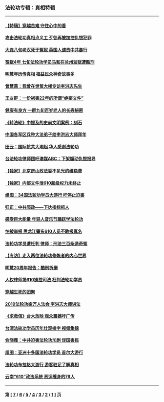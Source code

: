 ### 法轮功专辑：真相特辑
---
#### [【特稿】穿越苦难 守住心中的善](../../pages/nf4389/n13784979.md?10170430) 
#### [攻击法轮功真相点义工 歹徒再被加控仇恨犯罪](../../pages/nf4389/n13601019.md?10170430) 
#### [大连八旬老汉死于冤狱 英国人谴责中共暴行](../../pages/nf4389/n13480118.md?10170430) 
#### [冤狱4年 七旬法轮功学员马和在兰州监狱遭酷刑](../../pages/nf4389/n13304688.md?10170430) 
#### [明慧年历传真相 福益民众神奇故事多](../../pages/nf4389/n13294545.md?10170430) 
#### [曾慧燕：我曾在世贸大楼专访李洪志先生](../../pages/nf4389/n12898729.md?10170430) 
#### [王友群：一份祸害22年的所谓“绝密文件”](../../pages/nf4389/n12871750.md?10170430) 
#### [健康有良方 一群九旬百岁老人的长寿秘密](../../pages/nf4389/n12847475.md?10170430) 
#### [《转法轮》中提及的史前文明案例：刻石](../../pages/nf4389/n12758577.md?10170430) 
#### [中国各军区兵种大法弟子给李洪志大师拜年](../../pages/nf4389/n12750047.md?10170430) 
#### [田云：国际抗共大潮起 华人感谢法轮功](../../pages/nf4389/n12357708.md?10170430) 
#### [台法轮功律师团吁澳媒ABC：下架煽动仇恨报导](../../pages/nf4389/n12279917.md?10170430) 
#### [【独家】北京房山政法委不见光的维稳费](../../pages/nf4389/n12031979.md?10170430) 
#### [【独家】内部文件泄610超级权力未终止](../../pages/nf4389/n12023895.md?10170430) 
#### [组图：34国法轮功学员大游行 吁停止迫害](../../pages/nf4389/n11492658.md?10170430) 
#### [归正：中共邪政——下达指标抓人](../../pages/nf4389/n11474770.md?10170430) 
#### [感受巨大能量 年轻人音乐节踊跃学法轮功](../../pages/nf4389/n11441981.md?10170430) 
#### [怕被举报 黑龙江肇东610人员不敢报真名](../../pages/nf4389/n11436499.md?10170430) 
#### [法轮功学员遭枉判 律师：刑法三百条造奇冤](../../pages/nf4389/n11433943.md?10170430) 
#### [【专访】走入两位法轮功修炼者的内心世界](../../pages/nf4389/n11415623.md?10170430) 
#### [明慧20周年报告：酷刑折磨](../../pages/nf4389/n11387954.md?10170430) 
#### [人权律师揭610操控司法 枉判法轮功学员](../../pages/nf4389/n11313370.md?10170430) 
#### [穿越生死的团聚](../../pages/nf4389/n11258922.md?10170430) 
#### [2019法轮功逾万人法会 李洪志大师讲法](../../pages/nf4389/n11265303.md?10170430) 
#### [《求救信》台大放映 观众震撼吁广传](../../pages/nf4389/n10922251.md?10170430) 
#### [台湾法轮功学员历年壮观排字 视频集锦](../../pages/nf4389/n10878789.md?10170430) 
#### [俞晓薇：中共迫害法轮功加剧 误国害民](../../pages/nf4389/n10859260.md?10170430) 
#### [组图：亚洲十多国法轮功学员 首尔大游行](../../pages/nf4389/n10781149.md?10170430) 
#### [法轮功布拉格大游行 游客驻足了解真相](../../pages/nf4389/n10749360.md?10170430) 
#### [云南“610”政法系统 恶运缠身的78人](../../pages/nf4389/n10747534.md?10170430) 

---
#### 第 [ [7](./7.md?10170430) / [6](./6.md?10170430) / [5](./5.md?10170430) / [4](./4.md?10170430) / [3](./3.md?10170430) / [2](./2.md?10170430) / [1](./1.md?10170430) ] 页
